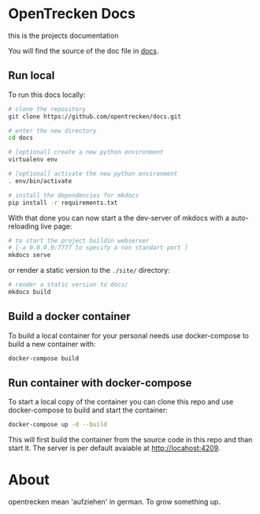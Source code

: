 # OpenTrecken Docs

this is the projects documentation

You will find the source of the doc file in [docs](docs/).

## Run local

To run this docs locally:

```bash
# clone the repository
git clone https://github.com/opentrecken/docs.git

# enter the new directory
cd docs

# [optional] create a new python environment
virtualenv env

# [optional] activate the new python environment
. env/bin/activate

# install the dependencies for mkdocs
pip install -r requirements.txt
```

With that done you can now start a the dev-server of mkdocs with a auto-reloading live page:

```bash
# to start the project buildin webserver
# [-a 0.0.0.0:7777 to specify a non standart port ]
mkdocs serve
```

or render a static version to the `./site/` directory:

```bash
# render a static version to docs/
mkdocs build
```

## Build a docker container

To build a local container for your personal needs use docker-compose to build a new container with:

```bash
docker-compose build
```

## Run container with docker-compose

To start a local copy of the container you can clone this repo and use docker-compose to build and start the container:

```bash
docker-compose up -d --build
```

This will first build the container from the source code in this repo and than start it.
The server is per default avaiable at [http://locahost:4209](http://localhost:4209).

# About

opentrecken mean 'aufziehen' in german. To grow something up.